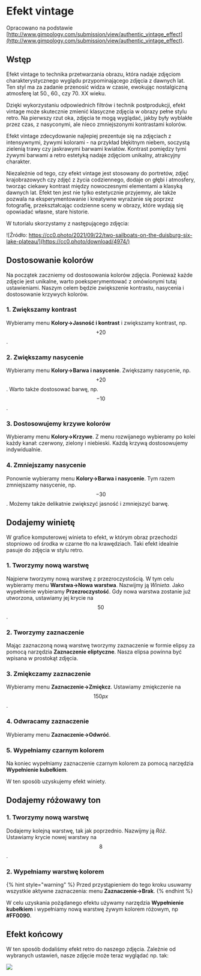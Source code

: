 # Efekt vintage

Opracowano na podstawie [http://www.gimpology.com/submission/view/authentic_vintage_effect](http://www.gimpology.com/submission/view/authentic_vintage_effect).

## Wstęp

Efekt vintage to technika przetwarzania obrazu, która nadaje zdjęciom charakterystycznego wyglądu przypominającego zdjęcia z dawnych lat. Ten styl ma za zadanie przenosić widza w czasie, ewokując nostalgiczną atmosferę lat 50., 60., czy 70. XX wieku.

Dzięki wykorzystaniu odpowiednich filtrów i technik postprodukcji, efekt vintage może skutecznie zmienić klasyczne zdjęcia w obrazy pełne stylu retro. Na pierwszy rzut oka, zdjęcia te mogą wyglądać, jakby były wyblakłe przez czas, z nasyconymi, ale nieco zmniejszonymi kontrastami kolorów.

Efekt vintage zdecydowanie najlepiej prezentuje się na zdjęciach z intensywnymi, żywymi kolorami - na przykład błękitnym niebem, soczystą zielenią trawy czy jaskrawymi barwami kwiatów. Kontrast pomiędzy tymi żywymi barwami a retro estetyką nadaje zdjęciom unikalny, atrakcyjny charakter.

Niezależnie od tego, czy efekt vintage jest stosowany do portretów, zdjęć krajobrazowych czy zdjęć z życia codziennego, dodaje on głębi i atmosfery, tworząc ciekawy kontrast między nowoczesnymi elementami a klasyką dawnych lat. Efekt ten jest nie tylko estetycznie przyjemny, ale także pozwala na eksperymentowanie i kreatywne wyrażanie się poprzez fotografię, przekształcając codzienne sceny w obrazy, które wydają się opowiadać własne, stare historie.

W tutorialu skorzystamy z następującego zdjęcia: 

![Źródło: https://cc0.photo/2021/09/22/two-sailboats-on-the-duisburg-six-lake-plateau/](https://cc0.photo/download/4974/)

## Dostosowanie kolorów

Na początek zaczniemy od dostosowania kolorów zdjęcia.
Ponieważ każde zdjęcie jest unikalne, warto poeksperymentować z omówionymi tutaj ustawieniami.
Naszym celem będzie zwiększenie kontrastu, nasycenia i dostosowanie krzywych kolorów.

### 1. Zwiększamy kontrast

Wybieramy menu **Kolory->Jasność i kontrast** i zwiększamy kontrast, np. $$+20$$.

### 2. Zwiększamy nasycenie

Wybieramy menu **Kolory->Barwa i nasycenie**.
Zwiększamy nasycenie, np. $$+20$$.
Warto także dostosować barwę, np. $$-10$$.

### 3. Dostosowujemy krzywe kolorów

Wybieramy menu **Kolory->Krzywe**.
Z menu rozwijanego wybieramy po kolei każdy kanał: czerwony, zielony i niebieski.
Każdą krzywą dostosowujemy indywidualnie.

### 4. Zmniejszamy nasycenie

Ponownie wybieramy menu **Kolory->Barwa i nasycenie**.
Tym razem zmniejszamy nasycenie, np. $$-30$$.
Możemy także delikatnie zwiększyć jasność i zmniejszyć barwę.

## Dodajemy winietę

W grafice komputerowej winieta to efekt, w którym obraz przechodzi stopniowo od środka w czarne tło na krawędziach.
Taki efekt idealnie pasuje do zdjęcia w stylu retro.

### 1. Tworzymy nową warstwę

Najpierw tworzymy nową warstwę z przezroczystością.
W tym celu wybieramy menu **Warstwa->Nowa warstwa**.
Nazwijmy ją *Winieta*.
Jako wypełnienie wybieramy **Przezroczystość**.
Gdy nowa warstwa zostanie już utworzona, ustawiamy jej krycie na $$50%$$.

### 2. Tworzymy zaznaczenie

Mając zaznaczoną nową warstwę tworzymy zaznaczenie w formie elipsy za pomocą narzędzia **Zaznaczenie eliptyczne**.
Nasza elipsa powinna być wpisana w prostokąt zdjęcia.

### 3. Zmiękczamy zaznaczenie

Wybieramy menu **Zaznaczenie->Zmiękcz**.
Ustawiamy zmiękczenie na $$150 px$$.

### 4. Odwracamy zaznaczenie

Wybieramy menu **Zaznaczenie->Odwróć**.

### 5. Wypełniamy czarnym kolorem

Na koniec wypełniamy zaznaczenie czarnym kolorem za pomocą narzędzia **Wypełnienie kubełkiem**.

W ten sposób uzyskujemy efekt winiety.

## Dodajemy różowawy ton

### 1. Tworzymy nową warstwę

Dodajemy kolejną warstwę, tak jak poprzednio.
Nazwijmy ją *Róż*.
Ustawiamy krycie nowej warstwy na $$8%$$.

### 2. Wypełniamy warstwę kolorem

{% hint style="warning" %}
Przed przystąpieniem do tego kroku usuwamy wszystkie aktywne zaznaczenia: menu **Zaznaczenie->Brak**.
{% endhint %}

W celu uzyskania pożądanego efektu używamy narzędzia **Wypełnienie kubełkiem** i wypełniamy nową warstwę żywym kolorem różowym, np **#FF0090**.

## Efekt końcowy

W ten sposób dodaliśmy efekt retro do naszego zdjęcia. 
Zależnie od wybranych ustawień, nasze zdjęcie może teraz wyglądać np. tak:

![](../../../.gitbook/assets/vintage_effect.png)